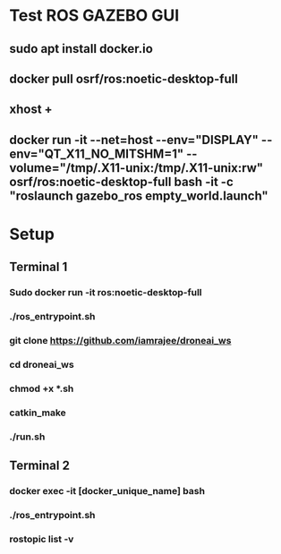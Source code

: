 # Test ROS GAZEBO GUI

## sudo apt install docker.io
## docker pull osrf/ros:noetic-desktop-full
## xhost +
## docker run -it --net=host     --env="DISPLAY"     --env="QT_X11_NO_MITSHM=1"     --volume="/tmp/.X11-unix:/tmp/.X11-unix:rw"     osrf/ros:noetic-desktop-full     bash -it -c "roslaunch gazebo_ros empty_world.launch"


# Setup
## Terminal 1
### Sudo docker run -it ros:noetic-desktop-full
### ./ros_entrypoint.sh
### git clone https://github.com/iamrajee/droneai_ws
### cd droneai_ws
### chmod +x *.sh
### catkin_make
### ./run.sh

## Terminal 2
### docker exec -it [docker_unique_name] bash
### ./ros_entrypoint.sh
### rostopic list -v

